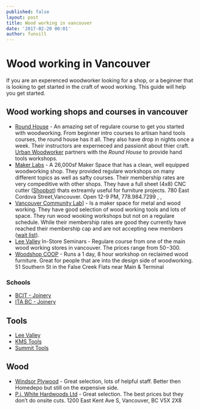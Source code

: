 ```yaml
---
published: false
layout: post
title: Wood working in vancouver
date: '2017-02-20 00:01'
author: funvill
---
```


# Wood working in Vancouver

If you are an experenced woodworker looking for a shop, or a beginner that is looking to get started in the craft of wood working. This guide will help you get started.

## Wood working shops and courses in vancouver

- [Round House](http://roundhouse.ca/programs/adult/) - An amazing set of regulare course to get you started with woodworking. From beginner intro courses to artisan hand tools courses, the round house has it all. They also have drop in nights once a week. Their instructors are experneced and passionit about thier craft. [Urban Woodworker](http://www.urbanwoodworker.com/) partners with the *Round House* to provide hand tools workshops. 
- [Maker Labs](http://www.makerlabs.com/) - A 26,000sf Maker Space that has a clean, well equipped woodworking shop. They provided regulare workshops on many different topics as well as safty courses. Their membership rates are very compeditive with other shops. They have a full sheet (4x8) CNC cutter ([Shopbot](http://shopbottools.com/)) thats extreamly useful for furniture projects. 780 East Cordova Street,Vancouver. Open 12-9 PM, 778.984.7299 [<i class="fa fa-twitter" aria-hidden="true"></i>](https://twitter.com/MakerLabsVan), [<i class="fa fa-instagram" aria-hidden="true"></i>](http://instagram.com/makerlabs), [<i class="fa fa-facebook-official" aria-hidden="true"></i>](http://www.facebook.com/makerlabs)
- [Vancouver Community Lab](http://vancommunitylab.com/workshops/)] - Is a maker space for metal and wood working. They have good selection of wood working tools and lots of space. They run wood wooking workshops but not on a regulare schedule. While their membership rates are good they currently have reached their membership cap and are not accepting new members ([wait list](http://vancommunitylab.com/membership/)). 
- [Lee Valley](http://www.leevalley.com/en/home/SeminarList.aspx?rs=20) In-Store Seminars - Regulare course from one of the main wood working stores in vancouver. The prices range from $50-$300. 
- [Woodshop COOP](https://woodshop.coop/workshops/) - Runs a 1 day, 8 hour workshop on reclaimed wood furniture. Great for people that are into the design side of woodworking. 51 Southern St in the False Creek Flats near Main & Terminal 

### Schools 

- [BCIT - Joinery](http://www.bcit.ca/study/programs/2050ttcert)
- [ITA BC - Joinery](http://www.itabc.ca/program/cabinet-maker-joiner)


## Tools

- [Lee Valley](http://www.leevalley.com)
- [KMS Tools](https://www.kmstools.com/)
- [Summit Tools](http://www.summittools.com/)

## Wood

- [Windsor Plywood](http://www.windsorplywood.com/) - Great selection, lots of helpful staff. Better then Homedepo but still on the expensive side.
- [P.j. White Hardwoods Ltd](http://www.richelieu.com/ca/en/?stateProv=BC) - Great selection. The best prices but they don’t do onsite cuts. 1200 East Kent Ave S, Vancouver, BC V5X 2X8




